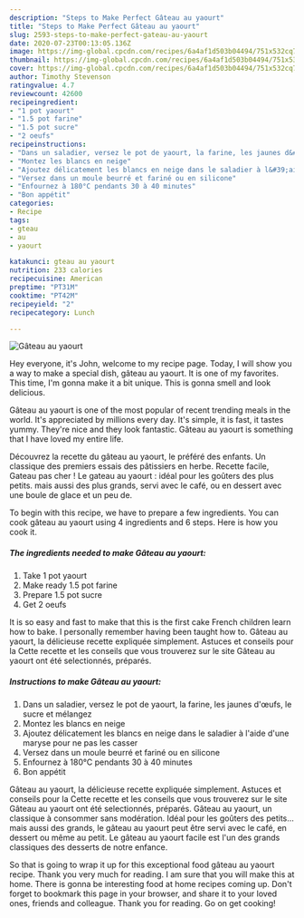 ```yaml
---
description: "Steps to Make Perfect Gâteau au yaourt"
title: "Steps to Make Perfect Gâteau au yaourt"
slug: 2593-steps-to-make-perfect-gateau-au-yaourt
date: 2020-07-23T00:13:05.136Z
image: https://img-global.cpcdn.com/recipes/6a4af1d503b04494/751x532cq70/gateau-au-yaourt-photo-principale-de-la-recette.jpg
thumbnail: https://img-global.cpcdn.com/recipes/6a4af1d503b04494/751x532cq70/gateau-au-yaourt-photo-principale-de-la-recette.jpg
cover: https://img-global.cpcdn.com/recipes/6a4af1d503b04494/751x532cq70/gateau-au-yaourt-photo-principale-de-la-recette.jpg
author: Timothy Stevenson
ratingvalue: 4.7
reviewcount: 42600
recipeingredient:
- "1 pot yaourt"
- "1.5 pot farine"
- "1.5 pot sucre"
- "2 oeufs"
recipeinstructions:
- "Dans un saladier, versez le pot de yaourt, la farine, les jaunes d&#39;œufs, le sucre et mélangez"
- "Montez les blancs en neige"
- "Ajoutez délicatement les blancs en neige dans le saladier à l&#39;aide d&#39;une maryse pour ne pas les casser"
- "Versez dans un moule beurré et fariné ou en silicone"
- "Enfournez à 180°C pendants 30 à 40 minutes"
- "Bon appétit"
categories:
- Recipe
tags:
- gteau
- au
- yaourt

katakunci: gteau au yaourt 
nutrition: 233 calories
recipecuisine: American
preptime: "PT31M"
cooktime: "PT42M"
recipeyield: "2"
recipecategory: Lunch

---
```



![Gâteau au yaourt](https://img-global.cpcdn.com/recipes/6a4af1d503b04494/751x532cq70/gateau-au-yaourt-photo-principale-de-la-recette.jpg)

Hey everyone, it's John, welcome to my recipe page. Today, I will show you a way to make a special dish, gâteau au yaourt. It is one of my favorites. This time, I'm gonna make it a bit unique. This is gonna smell and look delicious.

Gâteau au yaourt is one of the most popular of recent trending meals in the world. It's appreciated by millions every day. It's simple, it is fast, it tastes yummy. They're nice and they look fantastic. Gâteau au yaourt is something that I have loved my entire life.

Découvrez la recette du gâteau au yaourt, le préféré des enfants. Un classique des premiers essais des pâtissiers en herbe. Recette facile, Gateau pas cher ! Le gateau au yaourt : idéal pour les goûters des plus petits. mais aussi des plus grands, servi avec le café, ou en dessert avec une boule de glace et un peu de.


To begin with this recipe, we have to prepare a few ingredients. You can cook gâteau au yaourt using 4 ingredients and 6 steps. Here is how you cook it.

<!--inarticleads1-->

##### The ingredients needed to make Gâteau au yaourt:

1. Take 1 pot yaourt
1. Make ready 1.5 pot farine
1. Prepare 1.5 pot sucre
1. Get 2 oeufs


It is so easy and fast to make that this is the first cake French children learn how to bake. I personally remember having been taught how to. Gâteau au yaourt, la délicieuse recette expliquée simplement. Astuces et conseils pour la Cette recette et les conseils que vous trouverez sur le site Gâteau au yaourt ont été selectionnés, préparés. 

<!--inarticleads2-->

##### Instructions to make Gâteau au yaourt:

1. Dans un saladier, versez le pot de yaourt, la farine, les jaunes d&#39;œufs, le sucre et mélangez
1. Montez les blancs en neige
1. Ajoutez délicatement les blancs en neige dans le saladier à l&#39;aide d&#39;une maryse pour ne pas les casser
1. Versez dans un moule beurré et fariné ou en silicone
1. Enfournez à 180°C pendants 30 à 40 minutes
1. Bon appétit


Gâteau au yaourt, la délicieuse recette expliquée simplement. Astuces et conseils pour la Cette recette et les conseils que vous trouverez sur le site Gâteau au yaourt ont été selectionnés, préparés. Gâteau au yaourt, un classique à consommer sans modération. Idéal pour les goûters des petits… mais aussi des grands, le gâteau au yaourt peut être servi avec le café, en dessert ou même au petit. Le gâteau au yaourt facile est l&#39;un des grands classiques des desserts de notre enfance. 

So that is going to wrap it up for this exceptional food gâteau au yaourt recipe. Thank you very much for reading. I am sure that you will make this at home. There is gonna be interesting food at home recipes coming up. Don't forget to bookmark this page in your browser, and share it to your loved ones, friends and colleague. Thank you for reading. Go on get cooking!

